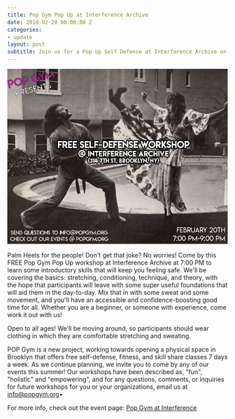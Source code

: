 ```yaml
---
title: Pop Gym Pop Up at Interference Archive
date: 2018-02-20 00:00:00 Z
categories:
- update
layout: post
subtitle: Join us for a Pop Up Self Defense at Interference Archive on February 20th
---
```


![Pop Gym at Interference Archive](/assets/archive.jpg)

Palm Heels for the people! Don't get that joke? No worries! Come by this FREE Pop Gym Pop Up workshop at Interference Archive at 7:00 PM to learn some introductory skills that will keep you feeling safe. We'll be covering the basics: stretching, conditioning, technique, and theory, with the hope that participants will leave with some super useful foundations that will aid them in the day-to-day. Mix that in with some sweat and some movement, and you'll have an accessible and confidence-boosting good time for all. Whether you are a beginner, or someone with experience, come work it out with us!

Open to all ages! We'll be moving around, so participants should wear clothing in which they are comfortable stretching and sweating.

POP Gym is a new project, working towards opening a physical space in Brooklyn that offers free self-defense, fitness, and skill share classes 7 days a week. As we continue planning, we invite you to come by any of our events this summer! Our workshops have been described as, "fun", "holistic" and "empowering", and for any questions, comments, or inquiries for future workshops for you or your organizations, email us at info@popgym.org•

For more info, check out the event page: [Pop Gym at Interference](https://www.facebook.com/events/212578459303472/)

